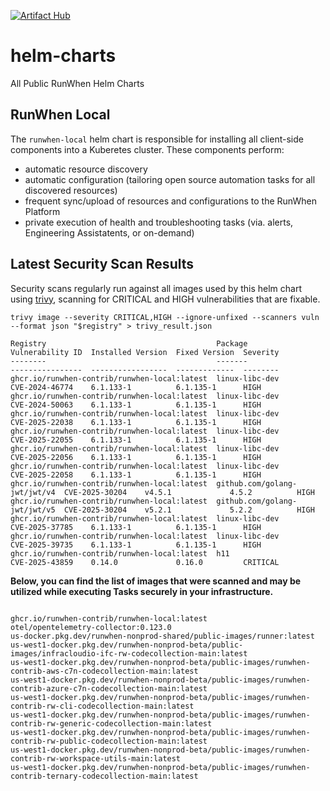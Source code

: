 [![Artifact Hub](https://img.shields.io/endpoint?url=https://artifacthub.io/badge/repository/runwhen-contrib)](https://artifacthub.io/packages/search?repo=runwhen-contrib)

# helm-charts
All Public RunWhen Helm Charts 

## RunWhen Local
The `runwhen-local` helm chart is responsible for installing all client-side components into a Kuberetes cluster. These components perform: 
- automatic resource discovery
- automatic configuration (tailoring open source automation tasks for all discovered resources)
- frequent sync/upload of resources and configurations to the RunWhen Platform
- private execution of health and troubleshooting tasks (via. alerts, Engineering Assistatents, or on-demand)

## Latest Security Scan Results
Security scans regularly run against all images used by this helm chart using [trivy](https://trivy.dev/latest/), scanning for CRITICAL and HIGH vulnerabilities that are fixable. 

```
trivy image --severity CRITICAL,HIGH --ignore-unfixed --scanners vuln --format json "$registry" > trivy_result.json
```

<!-- START_TRIVY_SUMMARY -->
```
Registry                                      Package                       Vulnerability ID  Installed Version  Fixed Version  Severity
--------                                      -------                       ----------------  -----------------  -------------  --------
ghcr.io/runwhen-contrib/runwhen-local:latest  linux-libc-dev                CVE-2024-46774    6.1.133-1          6.1.135-1      HIGH
ghcr.io/runwhen-contrib/runwhen-local:latest  linux-libc-dev                CVE-2024-50063    6.1.133-1          6.1.135-1      HIGH
ghcr.io/runwhen-contrib/runwhen-local:latest  linux-libc-dev                CVE-2025-22038    6.1.133-1          6.1.135-1      HIGH
ghcr.io/runwhen-contrib/runwhen-local:latest  linux-libc-dev                CVE-2025-22055    6.1.133-1          6.1.135-1      HIGH
ghcr.io/runwhen-contrib/runwhen-local:latest  linux-libc-dev                CVE-2025-22056    6.1.133-1          6.1.135-1      HIGH
ghcr.io/runwhen-contrib/runwhen-local:latest  linux-libc-dev                CVE-2025-22058    6.1.133-1          6.1.135-1      HIGH
ghcr.io/runwhen-contrib/runwhen-local:latest  github.com/golang-jwt/jwt/v4  CVE-2025-30204    v4.5.1             4.5.2          HIGH
ghcr.io/runwhen-contrib/runwhen-local:latest  github.com/golang-jwt/jwt/v5  CVE-2025-30204    v5.2.1             5.2.2          HIGH
ghcr.io/runwhen-contrib/runwhen-local:latest  linux-libc-dev                CVE-2025-37785    6.1.133-1          6.1.135-1      HIGH
ghcr.io/runwhen-contrib/runwhen-local:latest  linux-libc-dev                CVE-2025-39735    6.1.133-1          6.1.135-1      HIGH
ghcr.io/runwhen-contrib/runwhen-local:latest  h11                           CVE-2025-43859    0.14.0             0.16.0         CRITICAL
```
<!-- END_TRIVY_SUMMARY -->

**Below, you can find the list of images that were scanned and may be utilized while executing Tasks securely in your infrastructure.**  
<!-- START_SCANNED_IMAGES -->
```

ghcr.io/runwhen-contrib/runwhen-local:latest
otel/opentelemetry-collector:0.123.0
us-docker.pkg.dev/runwhen-nonprod-shared/public-images/runner:latest
us-west1-docker.pkg.dev/runwhen-nonprod-beta/public-images/infracloudio-ifc-rw-codecollection-main:latest
us-west1-docker.pkg.dev/runwhen-nonprod-beta/public-images/runwhen-contrib-aws-c7n-codecollection-main:latest
us-west1-docker.pkg.dev/runwhen-nonprod-beta/public-images/runwhen-contrib-azure-c7n-codecollection-main:latest
us-west1-docker.pkg.dev/runwhen-nonprod-beta/public-images/runwhen-contrib-rw-cli-codecollection-main:latest
us-west1-docker.pkg.dev/runwhen-nonprod-beta/public-images/runwhen-contrib-rw-generic-codecollection-main:latest
us-west1-docker.pkg.dev/runwhen-nonprod-beta/public-images/runwhen-contrib-rw-public-codecollection-main:latest
us-west1-docker.pkg.dev/runwhen-nonprod-beta/public-images/runwhen-contrib-rw-workspace-utils-main:latest
us-west1-docker.pkg.dev/runwhen-nonprod-beta/public-images/runwhen-contrib-ternary-codecollection-main:latest
```
<!-- END_SCANNED_IMAGES -->
